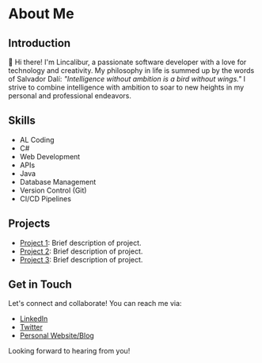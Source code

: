 # About Me
## Introduction

👋 Hi there! I'm Lincalibur, a passionate software developer with a love for technology and creativity. My philosophy in life is summed up by the words of Salvador Dalí: *"Intelligence without ambition is a bird without wings."* I strive to combine intelligence with ambition to soar to new heights in my personal and professional endeavors.

## Skills

- AL Coding
- C#
- Web Development
- APIs
- Java
- Database Management
- Version Control (Git)
- CI/CD Pipelines

## Projects

- [Project 1](link_to_project_1): Brief description of project.
- [Project 2](link_to_project_2): Brief description of project.
- [Project 3](link_to_project_3): Brief description of project.

## Get in Touch

Let's connect and collaborate! You can reach me via:

- [LinkedIn]((https://www.linkedin.com/in/liam-olivier-944929278/))
- [Twitter](twitter_profile_url)
- [Personal Website/Blog](personal_website_url)

Looking forward to hearing from you!
